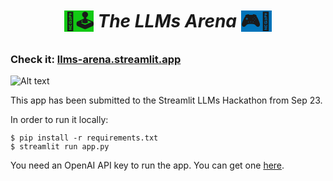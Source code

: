 <h1 style='text-align: center;'><span style='background-color: #12c914'>🤖🕹️</span> <em>The LLMs Arena</em> <span style='background-color: #0074ba'>🎮🤖</span></h1>

### Check it: [llms-arena.streamlit.app](https://llms-arena.stremlit.app)

![Alt text](image.png)

This app has been submitted to the Streamlit LLMs Hackathon from Sep 23.

In order to run it locally:

    $ pip install -r requirements.txt
    $ streamlit run app.py

You need an OpenAI API key to run the app. You can get one [here](https://platform.openai.com/).
